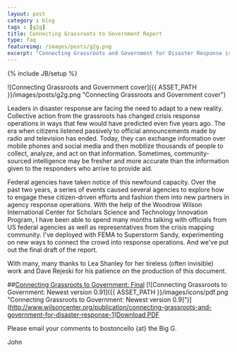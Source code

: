 ```yaml
---
layout: post
category : blog
tags : [g2g]
title: Connecting Grassroots to Government Report
type: faq
featureimg: /images/posts/g2g.png
excerpt: "Connecting Grassroots and Government for Disaster Response is now online at the Wilson Center. Many thanks to Lea Shanley and Dave Rejeski for all her help in making this report a reality!"
---
```

{% include JB/setup %}

![Connecting Grassroots and Government cover]({{ ASSET_PATH }}/images/posts/g2g.png "Connecting Grassroots and Government cover")

Leaders in disaster response are facing the need to adapt to a new reality. Collective action from the grassroots has changed crisis response operations in ways that few would have predicted even five years ago. The era when citizens listened passively to official announcements made by radio and television has ended. Today, they can exchange information over mobile phones and social media and then mobilize thousands of people to collect, analyze, and act on that information. Sometimes, community-sourced intelligence may be fresher and more accurate than the information given to the responders who arrive to provide aid. 

Federal agencies have taken notice of this newfound capacity. Over the past two years, a series of events caused several agencies to explore how to engage these citizen-driven efforts and fashion them into new partners in agency response operations. With the help of the Woodrow Wilson International Center for Scholars Science and Technology Innovation Program, I have been able to spend many months talking with officials from US federal agencies as well as representatives from the crisis mapping community. I've deployed with FEMA to Superstorm Sandy, experimenting on new ways to connect the crowd into response operations. And we've put out the final draft of the report.

With many, many thanks to Lea Shanley for her tireless (often invisible) work and Dave Rejeski for his patience on the production of this document.

##[Connecting Grassroots to Government: Final](http://www.wilsoncenter.org/publication/connecting-grassroots-and-government-for-disaster-response-1)
[![Connecting Grassroots to Government: Newest version 0.91]({{ ASSET_PATH }}/images/icons/pdf.png "Connecting Grassroots to Government: Newest version 0.9]")](http://www.wilsoncenter.org/publication/connecting-grassroots-and-government-for-disaster-response-1)[Download PDF]( http://www.wilsoncenter.org/publication/connecting-grassroots-and-government-for-disaster-response-1)


Please email your comments to bostoncello {at} the Big G.

John